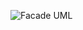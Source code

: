 ![Facade UML](https://github.com/ludmila-chagas/bertoti/assets/81494654/56ed92d9-7586-4d92-bf12-f4130a3b6e54)
